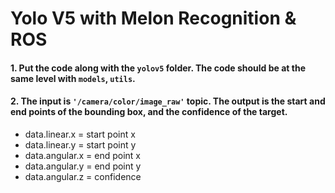 # Yolo V5 with Melon Recognition & ROS

#### 1. Put the code along with the ```yolov5``` folder. The code should be at the same level with ```models```, ```utils```.

#### 2. The input is ```'/camera/color/image_raw'``` topic. The output is the start and end points of the bounding box, and the confidence of the target.
* data.linear.x = start point x
* data.linear.y = start point y
* data.angular.x = end point x
* data.angular.y = end point y
* data.angular.z = confidence
